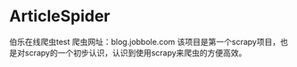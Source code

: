 # ArticleSpider
伯乐在线爬虫test
爬虫网址：blog.jobbole.com
该项目是第一个scrapy项目，也是对scrapy的一个初步认识，认识到使用scrapy来爬虫的方便高效。
